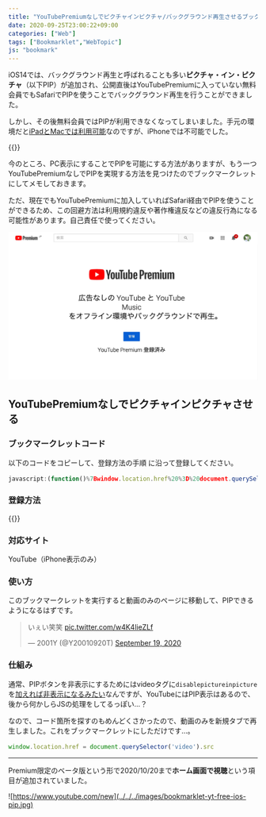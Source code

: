 ```yaml
---
title: "YouTubePremiumなしでピクチャインピクチャ/バックグラウンド再生させるブックマークレットを作ってみた"
date: 2020-09-25T23:00:22+09:00
categories: ["Web"]
tags: ["Bookmarklet","WebTopic"]
js: "bookmark"
---
```


iOS14では、バックグラウンド再生と呼ばれることも多い<b>ピクチャ・イン・ピクチャ</b>（以下PIP）が追加され、公開直後はYouTubePremiumに入っていない無料会員でもSafariでPIPを使うことでバックグラウンド再生を行うことができました。

しかし、その後無料会員ではPIPが利用できなくなってしまいました。手元の環境だと[iPadとMacでは利用可能](https://twitter.com/Y20010920T/status/1307291157710266370)なのですが、iPhoneでは不可能でした。

{{<blogcard url="https://japanese.engadget.com/ios14-youtube-pip-103045237.html">}}

今のところ、PC表示にすることでPIPを可能にする方法がありますが、もう一つYouTubePremiumなしでPIPを実現する方法を見つけたのでブックマークレットにしてメモしておきます。

ただ、現在でもYouTubePremiumに加入していればSafari経由でPIPを使うことができるため、この回避方法は利用規約違反や著作権違反などの違反行為になる可能性があります。自己責任で使ってください。

![一応ぼくはPremium入ってるよって証拠を載せときます。。](../../../images/youtube-premium-2001y.jpg)

## YouTubePremiumなしでピクチャインピクチャさせる

### ブックマークレットコード

以下のコードをコピーして、登録方法の手順 に沿って登録してください。

```js
javascript:(function()%7Bwindow.location.href%20%3D%20document.querySelector('video').src%7D)()
```

### 登録方法

{{<blogcard url="https://2001y.me/blog/web/bookmarklet-ios-safari/">}}

### 対応サイト

YouTube（iPhone表示のみ）

### 使い方

このブックマークレットを実行すると動画のみのページに移動して、PIPできるようになるはずです。

<blockquote class="twitter-tweet" data-conversation="none"><p lang="ja" dir="ltr">いぇい笑笑 <a href="https://t.co/w4K4lieZLf">pic.twitter.com/w4K4lieZLf</a></p>&mdash; 2001Y (@Y20010920T) <a href="https://twitter.com/Y20010920T/status/1307296780388716549?ref_src=twsrc%5Etfw">September 19, 2020</a></blockquote>

### 仕組み

通常、PIPボタンを非表示にするためにはvideoタグに`disablepictureinpicture`を[加えれば非表示になるみたい](https://xov.jp/e/1411/)なんですが、YouTubeにはPIP表示はあるので、後から何かしらJSの処理をしてるっぽい...？

なので、コード箇所を探すのもめんどくさかったので、動画のみを新規タブで再生しました。これをブックマークレットにしただけです...。

```js
window.location.href = document.querySelector('video').src
```

***

Premium限定のベータ版という形で2020/10/20まで<b>ホーム画面で視聴</b>という項目が追加されていました。

![https://www.youtube.com/new](../../../images/bookmarklet-yt-free-ios-pip.jpg)